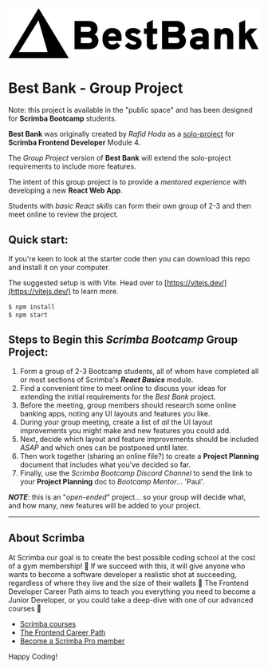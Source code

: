 <img alt="Best Bank logo" src="https://github.com/ScrimbaBootcamp/best-bank-app/blob/main/assets/bestbank_logo.gif">

# Best Bank - Group Project

Note: this project is available in the "public space" and has been designed for **Scrimba Bootcamp** students.

**Best Bank** was originally created by *Rafid Hoda* as a [solo-project](https://scrimba.com/scrim/cocf84a259acc922196ded766)  for **Scrimba Frontend Developer** Module 4.

The *Group Project* version of **Best Bank** will extend the solo-project requirements to include more features.

The intent of this group project is to provide a *mentored experience* with developing a new **React Web App**.

Students with *basic React skills* can form their own group of 2-3 and then meet online to review the project.

## Quick start:
If you're keen to look at the starter code then you can download this repo and install it on your computer.

The suggested setup is with Vite.  Head over to [https://vitejs.dev/](https://vitejs.dev/) to learn more.
```
$ npm install
$ npm start
````

## Steps to Begin this *Scrimba Bootcamp* Group Project:
1. Form a group of 2-3 Bootcamp students, all of whom have completed all or most sections of Scrimba's ***React Basics*** module.
2. Find a convenient time to meet online to discuss your ideas for extending the initial requirements for the *Best Bank* project.
3. Before the meeting, group members should research some online banking apps, noting any UI layouts and features you like. 
4. During your group meeting, create a list of *all* the UI layout improvements you might make and new features you could add.
5. Next, decide which layout and feature improvements should be included *ASAP* and which ones can be postponed until later.
6. Then work together (sharing an online file?) to create a **Project Planning** document that includes what you've decided so far.
7. Finally, use the *Scrimba Bootcamp Discord Channel* to send the link to your **Project Planning** doc to *Bootcamp Mentor*... 'Paul'.

***NOTE***: this is an "*open-ended*" project... so your group will decide what, and how many, new features will be added to your project.

-----------------------------
## About Scrimba
At Scrimba our goal is to create the best possible coding school at the cost of a gym membership! 💜
If we succeed with this, it will give anyone who wants to become a software developer a realistic shot at succeeding, regardless of where they live and the size of their wallets 🎉
The Frontend Developer Career Path aims to teach you everything you need to become a Junior Developer, or you could take a deep-dive with one of our advanced courses 🚀

- [Scrimba courses](https://scrimba.com/allcourses)
- [The Frontend Career Path](https://scrimba.com/learn/frontend)
- [Become a Scrimba Pro member](https://scrimba.com/pricing)

Happy Coding!

